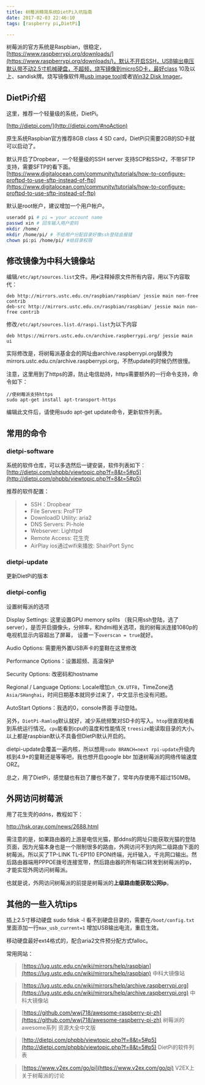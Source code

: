 ```yaml
---
title: 树莓派精简系统DietPi入坑指南
date: 2017-02-03 22:46:10
tags: [raspberry pi,DietPi]

---
```


树莓派的官方系统是Raspbian，很稳定，[https://www.raspberrypi.org/downloads/](https://www.raspberrypi.org/downloads/)，默认不开启SSH，USB输出电压默认带不动2.5寸机械硬盘，不超频，烧写镜像到microSD卡，最好class 10及以上、sandisk牌。烧写镜像软件用[usb image tool](http://www.alexpage.de/usb-image-tool/)或者[Win32 Disk Imager](https://sourceforge.net/projects/win32diskimager/)。

## DietPi介绍
这里，推荐一个轻量级的系统，DietPi。

[http://dietpi.com/](http://dietpi.com/#noAction)

原生系统Raspbian官方推荐8GB class 4 SD card，DietPi只需要2GB的SD卡就可以启动了。

默认开启了Dropbear，一个轻量级的SSH server 支持SCP和SSH2，不带SFTP支持，需要SFTP的看下面。
[https://www.digitalocean.com/community/tutorials/how-to-configure-proftpd-to-use-sftp-instead-of-ftp](https://www.digitalocean.com/community/tutorials/how-to-configure-proftpd-to-use-sftp-instead-of-ftp)

默认是root帐户，建议增加一个用户帐户。
```Bash
useradd pi # pi = your account name
passwd xin # 回车输入用户密码
mkdir /home/
mkdir /home/pi/ # 不给用户分配目录好像ssh登陆会报错
chown pi:pi /home/pi/ #给目录权限
```

## 修改镜像为中科大镜像站

编辑`/etc/apt/sources.list`文件。用`#`注释掉原文件所有内容，用以下内容取代：
```
deb http://mirrors.ustc.edu.cn/raspbian/raspbian/ jessie main non-free contrib
deb-src http://mirrors.ustc.edu.cn/raspbian/raspbian/ jessie main non-free contrib
```
修改`/etc/apt/sources.list.d/raspi.list`为以下内容
```
deb https://mirrors.ustc.edu.cn/archive.raspberrypi.org/ jessie main ui
```
实际修改是，将树莓派基金会的网址由archive.raspberrypi.org替换为mirrors.ustc.edu.cn/archive.raspberrypi.org，不然update的时候仍然很慢。

注意，这里用到了https的源，防止电信劫持，https需要额外的一行命令支持，命令如下：

```
//使树莓派支持https
sudo apt-get install apt-transport-https 
```
编辑此文件后，请使用sudo apt-get update命令，更新软件列表。

## 常用的命令

### dietpi-software

系统的软件仓库，可以多选然后一键安装，软件列表如下：
[http://dietpi.com/phpbb/viewtopic.php?f=8&t=5#p5](http://dietpi.com/phpbb/viewtopic.php?f=8&t=5#p5)

推荐的软件配置：
>* SSH：Dropbear
>* File Servers: ProFTP
>* DownloadD Utility: aria2
>* DNS Servers: Pi-hole
>* Webserver: Lighttpd
>* Remote Access: 花生壳
>* AirPlay ios通过wifi来播放: ShairPort Sync


### dietpi-update

更新DietPi的版本

### dietpi-config

设置树莓派的选项

Display Settings: 这里设置GPU memory splits （我只用ssh登陆，选了server），是否开启摄像头，分辨率，和hdmi相关选项，我的树莓派连接1080p的电视机显示内容超出了屏幕， 设置一下`overscan = true`就好。

Audio Options: 需要用外置USB声卡的童鞋在这里修改

Performance Options：设置超频、高温保护

Security Options: 改密码和hostname

Regional / Language Options: Locale增加`zh_CN.UTF8`，TimeZone选`Asia/SHanghai`，时间日期基本就同步过来了，中文显示也没有问题。

AutoStart Options：我选的0，console界面 手动登陆。

另外，`DietPi-Ramlog`默认就好，减少系统频繁对SD卡的写入。`htop`很直观地看到系统运行情况。`cpu`能看到cpu的温度和性能情况 `treesize`能读取目录的大小。以上都是raspbian默认不具备但DietPi默认开启的。

dietpi-update会覆盖一遍内核，所以想用`sudo BRANCH=next rpi-update`升级内核到4.9+的童鞋还是等等吧，我也想开启google bbr 加速树莓派的网络传输速度ORZ。

总之，用了DietPi，感觉腿也有劲了腰也不酸了，常年内存使用不超过150MB。

## 外网访问树莓派
用了花生壳的ddns，教程如下：

<http://hsk.oray.com/news/2688.html>

需注意的是，如果路由器的上游是电信光猫，那ddns的网址只能获取光猫的登陆页面，因为光猫本身也是一个限制很多的路由，外网访问不到内网二级路由下面的树莓派。所以买了TP-LINK TL-EP110 EPON终端，光纤输入，千兆网口输出。然后路由器端用PPPOE拨号连接宽带，然后路由器的所有端口转发到树莓派的ip，才能实现外网访问树莓派。

也就是说，外网访问树莓派的前提是树莓派的**上级路由能获取公网ip**。

## 其他的一些入坑tips
插上2.5寸移动硬盘 sudo fdisk -l 看不到硬盘目录的，需要在`/boot/config.txt`里面添加一行`max_usb_current=1` 增加USB输出电流，重启生效。

移动硬盘最好ext4格式的，配合aria2文件预分配方式falloc。

常用网站：

> [https://lug.ustc.edu.cn/wiki/mirrors/help/raspbian](https://lug.ustc.edu.cn/wiki/mirrors/help/raspbian) 中科大镜像站

> [https://lug.ustc.edu.cn/wiki/mirrors/help/archive.raspberrypi.org](https://lug.ustc.edu.cn/wiki/mirrors/help/archive.raspberrypi.org) 中科大镜像站

> [https://github.com/wwj718/awesome-raspberry-pi-zh](https://github.com/wwj718/awesome-raspberry-pi-zh) 树莓派的awesome系列 资源大全中文版

> [http://dietpi.com/phpbb/viewtopic.php?f=8&t=5#p5](http://dietpi.com/phpbb/viewtopic.php?f=8&t=5#p5) DietPi的软件列表

> [https://www.v2ex.com/go/pi](https://www.v2ex.com/go/pi) V2EX上关于树莓派的讨论
